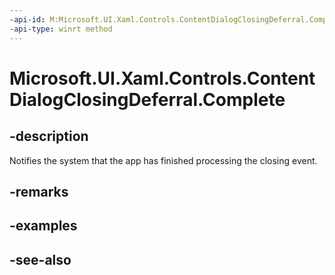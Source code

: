 ```yaml
---
-api-id: M:Microsoft.UI.Xaml.Controls.ContentDialogClosingDeferral.Complete
-api-type: winrt method
---
```


<!-- Method syntax
public void Complete()
-->

# Microsoft.UI.Xaml.Controls.ContentDialogClosingDeferral.Complete

## -description
Notifies the system that the app has finished processing the closing event.

## -remarks

## -examples

## -see-also
